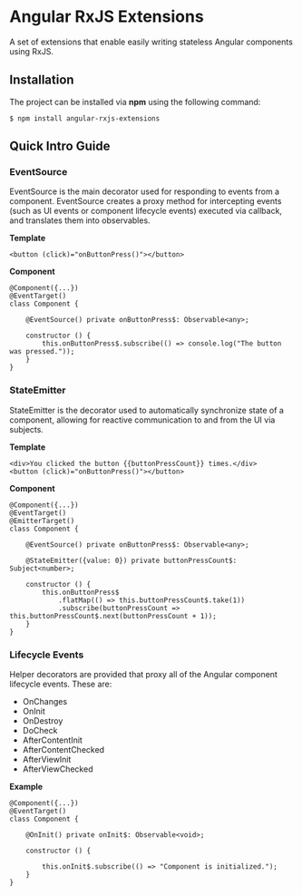 Angular RxJS Extensions
=======================
A set of extensions that enable easily writing stateless Angular components using RxJS.

## Installation
The project can be installed via **npm** using the following command:
```
$ npm install angular-rxjs-extensions
```

## Quick Intro Guide
### EventSource
EventSource is the main decorator used for responding to events from a component. EventSource creates a proxy method for intercepting events (such as UI events or component lifecycle events) executed via callback, and translates them into observables.

**Template**
```
<button (click)="onButtonPress()"></button>
```

**Component**
```
@Component({...})
@EventTarget()
class Component {

    @EventSource() private onButtonPress$: Observable<any>;

    constructor () {
        this.onButtonPress$.subscribe(() => console.log("The button was pressed."));
    }
}
```

### StateEmitter
StateEmitter is the decorator used to automatically synchronize state of a component, allowing for reactive communication to and from the UI via subjects.

**Template**
```
<div>You clicked the button {{buttonPressCount}} times.</div>
<button (click)="onButtonPress()"></button>
```
**Component**
```
@Component({...})
@EventTarget()
@EmitterTarget()
class Component {

    @EventSource() private onButtonPress$: Observable<any>;

    @StateEmitter({value: 0}) private buttonPressCount$: Subject<number>;

    constructor () {
        this.onButtonPress$
            .flatMap(() => this.buttonPressCount$.take(1))
            .subscribe(buttonPressCount => this.buttonPressCount$.next(buttonPressCount + 1));
    }
}
```

### Lifecycle Events
Helper decorators are provided that proxy all of the Angular component lifecycle events. These are:

* OnChanges
* OnInit
* OnDestroy
* DoCheck
* AfterContentInit
* AfterContentChecked
* AfterViewInit
* AfterViewChecked

**Example**
```
@Component({...})
@EventTarget()
class Component {

    @OnInit() private onInit$: Observable<void>;

    constructor () {

        this.onInit$.subscribe(() => "Component is initialized.");
    }
}
```